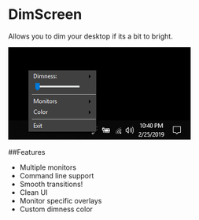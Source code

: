DimScreen
=========

Allows you to dim your desktop if its a bit to bright.

![Preview](PREVIEW.png)

##Features
- Multiple monitors
- Command line support
- Smooth transitions!
- Clean UI
- Monitor specific overlays
- Custom dimness color